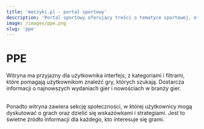 ```yaml
---
title: 'meczyki.pl - portal sportowy'
description: 'Portal sportowy oferujący treści o tematyce sportowej, oferujący wyniki meczów w trybie live, newsy sportowe i wiele więcej!'
image: /images/ppe.png
slug: 'ppe'
---
```


# PPE

Witryna ma przyjazny dla użytkownika interfejs, z kategoriami i filtrami, które pomagają użytkownikom znaleźć gry, których szukają. Dostarcza informacji o najnowszych wydaniach gier i nowościach w branży gier.

\
Ponadto witryna zawiera sekcję społeczności, w której użytkownicy mogą dyskutować o grach oraz dzielić się wskazówkami i strategiami. 
Jest to świetne źródło informacji dla każdego, kto interesuje się grami.